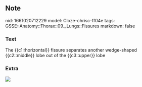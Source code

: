 ## Note
nid: 1661020712229
model: Cloze-chrisc-ff04e
tags: GSSE::Anatomy::Thorax::09._Lungs::Fissures
markdown: false

### Text
<div class="toggle">
  The {{c1::horizontal}} fissure separates another wedge-shaped
  {{c2::middle}} lobe out of the {{c3::upper}} lobe
</div>

### Extra
<img src=
"2-Figure1-1-f3e5c629e9f648b31e8a8f9f26b137cec4242e35.png">
